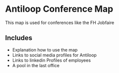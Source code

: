 # Antiloop Conference Map
This map is used for conferences like the FH Jobfaire

## Includes
 * Explanation how to use the map
 * Links to social media profiles for Antiloop
 * Links to linkedin Profiles of employees
 * A pool in the last office
